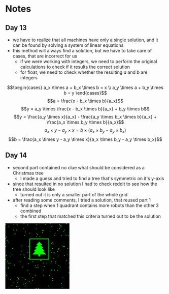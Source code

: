 # Notes

## Day 13
- we have to realize that all machines have only a single solution, and it can be found by solving a system of linear equations
- this method will always find a solution, but we have to take care of cases, that are incorrect for us
  - if we were working with integers, we need to perform the original calculations to check if it results the correct solution
  - for float, we need to check whether the resulting $a$ and $b$ are integers

$$\begin{cases}
    a_x \times a + b_x \times b = x \\
    a_y \times a + b_y \times b = y
\end{cases}$$
$$a = \frac{x - b_x \times b}{a_x}$$
$$y = a_y \times \frac{x - b_x \times b}{a_x} + b_y \times b$$
$$y = \frac{a_y \times x}{a_x} - \frac{a_y \times b_x \times b}{a_x} + \frac{a_x \times b_y \times b}{a_x}$$
$$a_x \times y - a_y \times x = b \times (a_x \times b_y - a_y \times b_x)$$
$$b = \frac{a_x \times y - a_y \times x}{a_x \times b_y - a_y \times b_x}$$

## Day 14
- second part contained no clue what should be considered as a Christmas tree
  - I made a guess and tried to find a tree that's symmetric on it's y-axis
- since that resulted in no solution I had to check reddit to see how the tree should look like
  - turned out it is only a smaller part of the whole grid
- after reading some comments, I tried a solution, that reused part 1
  - find a step when 1 quadrant contains more robots than the other 3 combined
  - the first step that matched this criteria turned out to be the solution

![](/visualizations/Y2024D14.png)